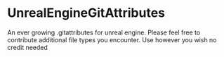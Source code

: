 # UnrealEngineGitAttributes
An ever growing .gitattributes for unreal engine. Please feel free to contribute additional file types you encounter. Use however you wish no credit needed
